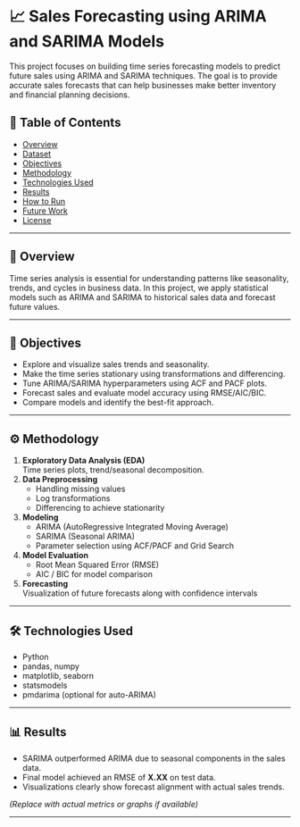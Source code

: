 # 📈 Sales Forecasting using ARIMA and SARIMA Models

This project focuses on building time series forecasting models to predict future sales using ARIMA and SARIMA techniques. The goal is to provide accurate sales forecasts that can help businesses make better inventory and financial planning decisions.

## 📌 Table of Contents
- [Overview](#overview)
- [Dataset](#dataset)
- [Objectives](#objectives)
- [Methodology](#methodology)
- [Technologies Used](#technologies-used)
- [Results](#results)
- [How to Run](#how-to-run)
- [Future Work](#future-work)
- [License](#license)

---

## 🧠 Overview
Time series analysis is essential for understanding patterns like seasonality, trends, and cycles in business data. In this project, we apply statistical models such as ARIMA and SARIMA to historical sales data and forecast future values.

---



## 🎯 Objectives
- Explore and visualize sales trends and seasonality.
- Make the time series stationary using transformations and differencing.
- Tune ARIMA/SARIMA hyperparameters using ACF and PACF plots.
- Forecast sales and evaluate model accuracy using RMSE/AIC/BIC.
- Compare models and identify the best-fit approach.

---

## ⚙️ Methodology
1. **Exploratory Data Analysis (EDA)**  
   Time series plots, trend/seasonal decomposition.
2. **Data Preprocessing**  
   - Handling missing values
   - Log transformations
   - Differencing to achieve stationarity
3. **Modeling**  
   - ARIMA (AutoRegressive Integrated Moving Average)
   - SARIMA (Seasonal ARIMA)
   - Parameter selection using ACF/PACF and Grid Search
4. **Model Evaluation**  
   - Root Mean Squared Error (RMSE)
   - AIC / BIC for model comparison
5. **Forecasting**  
   Visualization of future forecasts along with confidence intervals

---

## 🛠 Technologies Used
- Python
- pandas, numpy
- matplotlib, seaborn
- statsmodels
- pmdarima (optional for auto-ARIMA)

---

## 📊 Results
- SARIMA outperformed ARIMA due to seasonal components in the sales data.
- Final model achieved an RMSE of **X.XX** on test data.
- Visualizations clearly show forecast alignment with actual sales trends.

*(Replace with actual metrics or graphs if available)*

---


